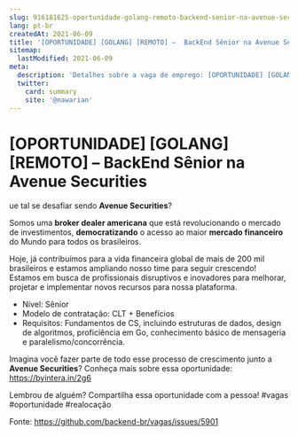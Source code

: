 ```yaml
---
slug: 916181625-oportunidade-golang-remoto-backend-senior-na-avenue-securities
lang: pt-br
createdAt: 2021-06-09
title: '[OPORTUNIDADE] [GOLANG] [REMOTO] –  BackEnd Sênior na Avenue Securities - Vaga de Emprego'
sitemap:
  lastModified: 2021-06-09
meta:
  description: 'Detalhes sobre a vaga de emprego: [OPORTUNIDADE] [GOLANG] [REMOTO] –  BackEnd Sênior na Avenue Securities'
  twitter:
    card: summary
    site: '@nawarian'
---
```


# [OPORTUNIDADE] [GOLANG] [REMOTO] –  BackEnd Sênior na Avenue Securities

ue tal se desafiar sendo **Avenue Securities**?

Somos uma **broker dealer americana** que está revolucionando o mercado de investimentos, **democratizando** o acesso ao maior **mercado financeiro** do Mundo para todos os brasileiros.

Hoje, já contribuímos para a vida financeira global de mais de 200 mil brasileiros e estamos ampliando nosso time para seguir crescendo! Estamos em busca de profissionais disruptivos e inovadores para melhorar, projetar e implementar novos recursos para nossa plataforma.

- Nível: Sênior
- Modelo de contratação: CLT + Benefícios
- Requisitos: Fundamentos de CS, incluindo estruturas de dados, design de algoritmos, proficiência em Go, conhecimento básico de mensageria e paralelismo/concorrência.

Imagina você fazer parte de todo esse processo de crescimento junto a **Avenue Securities**? Conheça mais sobre essa oportunidade: https://byintera.in/2g6

Lembrou de alguém? Compartilha essa oportunidade com a pessoa! #vagas #oportunidade #realocação

Fonte: https://github.com/backend-br/vagas/issues/5901